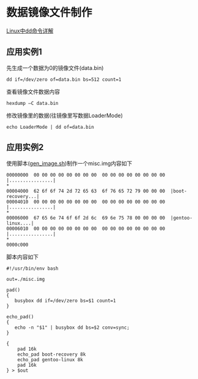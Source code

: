 # 数据镜像文件制作

[Linux中dd命令详解](https://blog.csdn.net/xizaihui/article/details/53307578)

## 应用实例1

先生成一个数据为0的镜像文件(data.bin)

	dd if=/dev/zero of=data.bin bs=512 count=1

查看镜像文件数据内容

	hexdump –C data.bin

修改镜像里的数据(往镜像里写数据LoaderMode)

	echo LoaderMode | dd of=data.bin

## 应用实例2

使用脚本([gen_image.sh](./gen_image.sh))制作一个misc.img内容如下

	00000000  00 00 00 00 00 00 00 00  00 00 00 00 00 00 00 00  |................|
	*
	00004000  62 6f 6f 74 2d 72 65 63  6f 76 65 72 79 00 00 00  |boot-recovery...|
	00004010  00 00 00 00 00 00 00 00  00 00 00 00 00 00 00 00  |................|
	*
	00006000  67 65 6e 74 6f 6f 2d 6c  69 6e 75 78 00 00 00 00  |gentoo-linux....|
	00006010  00 00 00 00 00 00 00 00  00 00 00 00 00 00 00 00  |................|
	*
	0000c000

脚本内容如下
```shell
#!/usr/bin/env bash

out=./misc.img

pad()
{
   busybox dd if=/dev/zero bs=$1 count=1
}

echo_pad()
{
   echo -n "$1" | busybox dd bs=$2 conv=sync;
}

{
	pad 16k
	echo_pad boot-recovery 8k
	echo_pad gentoo-linux 8k
	pad 16k
} > $out
```

